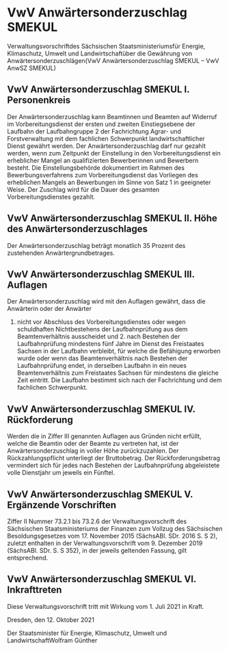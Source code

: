 # VwV Anwärtersonderzuschlag SMEKUL

Verwaltungsvorschriftdes Sächsischen Staatsministeriumsfür Energie, Klimaschutz, Umwelt und Landwirtschaftüber die Gewährung von Anwärtersonderzuschlägen(VwV Anwärtersonderzuschlag SMEKUL – VwV AnwSZ SMEKUL)

## VwV Anwärtersonderzuschlag SMEKUL I. Personenkreis

Der Anwärtersonderzuschlag kann Beamtinnen und Beamten auf Widerruf im Vorbereitungsdienst der ersten und zweiten Einstiegsebene der Laufbahn der Laufbahngruppe 2 der Fachrichtung Agrar- und Forstverwaltung mit dem fachlichen Schwerpunkt landwirtschaftlicher Dienst gewährt werden. Der Anwärtersonderzuschlag darf nur gezahlt werden, wenn zum Zeitpunkt der Einstellung in den Vorbereitungsdienst ein erheblicher Mangel an qualifizierten Bewerberinnen und Bewerbern besteht. Die Einstellungsbehörde dokumentiert im Rahmen des Bewerbungsverfahrens zum Vorbereitungsdienst das Vorliegen des erheblichen Mangels an Bewerbungen im Sinne von Satz 1 in geeigneter Weise. Der Zuschlag wird für die Dauer des gesamten Vorbereitungsdienstes gezahlt.


## VwV Anwärtersonderzuschlag SMEKUL II. Höhe des Anwärtersonderzuschlages

Der Anwärtersonderzuschlag beträgt monatlich 35 Prozent des zustehenden Anwärtergrundbetrages.


## VwV Anwärtersonderzuschlag SMEKUL III. Auflagen

Der Anwärtersonderzuschlag wird mit den Auflagen gewährt, dass die Anwärterin oder der Anwärter

1. nicht vor Abschluss des Vorbereitungsdienstes oder wegen schuldhaften Nichtbestehens der Laufbahnprüfung aus dem Beamtenverhältnis ausscheidet und 2. nach Bestehen der Laufbahnprüfung mindestens fünf Jahre im Dienst des Freistaates Sachsen in der Laufbahn verbleibt, für welche die Befähigung erworben wurde oder wenn das Beamtenverhältnis nach Bestehen der Laufbahnprüfung endet, in derselben Laufbahn in ein neues Beamtenverhältnis zum Freistaates Sachsen für mindestens die gleiche Zeit eintritt. Die Laufbahn bestimmt sich nach der Fachrichtung und dem fachlichen Schwerpunkt. 
## VwV Anwärtersonderzuschlag SMEKUL IV. Rückforderung

Werden die in Ziffer III genannten Auflagen aus Gründen nicht erfüllt, welche die Beamtin oder der Beamte zu vertreten hat, ist der Anwärtersonderzuschlag in voller Höhe zurückzuzahlen. Der Rückzahlungspflicht unterliegt der Bruttobetrag. Der Rückforderungsbetrag vermindert sich für jedes nach Bestehen der Laufbahnprüfung abgeleistete volle Dienstjahr um jeweils ein Fünftel.


## VwV Anwärtersonderzuschlag SMEKUL V. Ergänzende Vorschriften

Ziffer II Nummer 73.2.1 bis 73.2.6 der Verwaltungsvorschrift des Sächsischen Staatsministeriums der Finanzen zum Vollzug des Sächsischen Besoldungsgesetzes vom 17. November 2015 (SächsABl. SDr. 2016 S. S 2), zuletzt enthalten in der Verwaltungsvorschrift vom 9. Dezember 2019 (SächsABl. SDr. S. S 352), in der jeweils geltenden Fassung, gilt entsprechend.


## VwV Anwärtersonderzuschlag SMEKUL VI. Inkrafttreten

Diese Verwaltungsvorschrift tritt mit Wirkung vom 1. Juli 2021 in Kraft.

Dresden, den 12. Oktober 2021

Der Staatsminister für Energie, Klimaschutz, Umwelt und LandwirtschaftWolfram Günther

